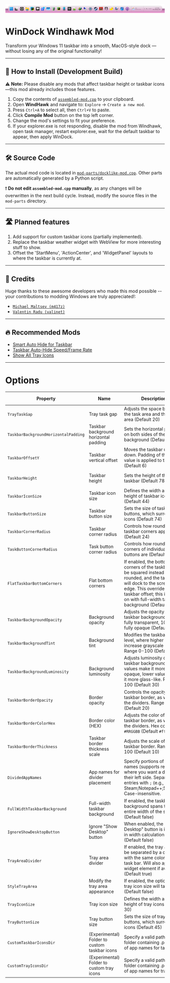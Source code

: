 ![Screenshot](https://github.com/DarkionAvey/windhawk-taskbar-centered-condensed/raw/main/screenshot.png)

# WinDock Windhawk Mod

Transform your Windows 11 taskbar into a smooth, MacOS-style dock — without losing any of the original functionality!

---

## 🚀 How to Install (Development Build)

⚠️ **Note:** Please disable any mods that affect taskbar height or taskbar icons—this mod already includes those
features.

1. Copy the contents of [
   `assembled-mod.cpp`](https://raw.githubusercontent.com/DarkionAvey/windhawk-taskbar-centered-condensed/main/assembled-mod.cpp)
   to your clipboard.
2. Open **WindHawk** and navigate to: `Explore` → `Create a new mod`.
3. Press `Ctrl+A` to select all, then `Ctrl+V` to paste.
4. Click **Compile Mod** button on the top left corner.
5. Change the mod's settings to fit your preference.
6. If your explorer.exe is not responding, disable the mod from Windhawk, open task manager, restart explorer.exe, wait
   for the default taskbar to appear, then apply WinDock.

---

## 🛠 Source Code

The actual mod code is located in [
`mod-parts/docklike-mod.cpp`](https://github.com/DarkionAvey/windhawk-taskbar-centered-condensed/blob/main/mod-parts/docklike-mod.cpp).
Other parts are automatically generated by a Python script.

❗ **Do not edit `assembled-mod.cpp` manually**, as any changes will be overwritten in the next build cycle. Instead,
modify the source files in the `mod-parts` directory.

---

## 🛣️ Planned features

1. Add support for custom taskbar icons (partially implemented).
2. Replace the taskbar weather widget with WebView for more interesting stuff to show.
3. Offset the 'StartMenu', 'ActionCenter', and 'WidgetPanel' layouts to where the taskbar is currently at.

---

## 🙌 Credits

Huge thanks to these awesome developers who made this mod possible -- your contributions to modding Windows are truly appreciated!:

- [`Michael Maltsev (m417z)`](https://github.com/m417z)
- [`Valentin Radu (valinet)`](https://github.com/valinet)

---

## 🔥 Recommended Mods

- [Smart Auto Hide for Taskbar](https://windhawk.net/mods/taskbar-auto-hide-when-maximized)
- [Taskbar Auto-Hide Speed/Frame Rate](https://windhawk.net/mods/taskbar-auto-hide-speed)
- [Show All Tray Icons](https://windhawk.net/mods/taskbar-notification-icons-show-all)

---

# Options

| Property | Name | Description | Accepted values |
| --- | --- | --- | --- |
| `TrayTaskGap` | Tray task gap | Adjusts the space between the task area and the tray area (Default 20) | Non-negative integer |
| `TaskbarBackgroundHorizontalPadding` | Taskbar background horizontal padding | Sets the horizontal padding on both sides of the taskbar background (Default 6) | Non-negative integer |
| `TaskbarOffsetY` | Taskbar vertical offset | Moves the taskbar up or down. Padding of the same value is applied to the top (Default 6) | Non-negative integer |
| `TaskbarHeight` | Taskbar height | Sets the height of the taskbar (Default 78) | Non-negative integer |
| `TaskbarIconSize` | Taskbar icon size | Defines the width and height of taskbar icons (Default 44) | Non-negative integer |
| `TaskbarButtonSize` | Taskbar button size | Sets the size of taskbar buttons, which surround the icons (Default 74) | Non-negative integer |
| `TaskbarCornerRadius` | Taskbar corner radius | Controls how rounded the taskbar corners appear (Default 24) | Non-negative integer |
| `TaskButtonCornerRadius` | Task button corner radius | Controls how rounded the corners of individual task buttons are (Default 16) | Non-negative integer |
| `FlatTaskbarBottomCorners` | Flat bottom corners | If enabled, the bottom corners of the taskbar will be squared instead of rounded, and the taskbar will dock to the screen edge. This overrides the taskbar offset; this is always on with full-width taskbar background (Default false) | Boolean (true/false) |
| `TaskbarBackgroundOpacity` | Background opacity | Adjusts the opacity of the taskbar background. 0 = fully transparent, 100 = fully opaque (Default 100) | Non-negative integer |
| `TaskbarBackgroundTint` | Background tint | Modifies the taskbar tint level, where higher values increase grayscale effect. Range 0-100 (Default 0) | Non-negative integer |
| `TaskbarBackgroundLuminosity` | Background luminosity | Adjusts luminosity of the taskbar background. Higher values make it more opaque, lower values make it more glass-like. Range 0-100 (Default 30) | Non-negative integer |
| `TaskbarBorderOpacity` | Border opacity | Controls the opacity of the taskbar border, as well as the dividers. Range 0-100 (Default 20) | Non-negative integer |
| `TaskbarBorderColorHex` | Border color (HEX) | Adjusts the color of the taskbar border, as well as the dividers. Hex color as `#RRGGBB` (Default `#ffffff`) | string hex color |
| `TaskbarBorderThickness` | Taskbar border thickness scale | Adjusts the scale of the taskbar border. Range 0-100 (Default 10) | Non-negative integer |
| `DividedAppNames` | App names for divider placement | Specify portions of app names (supports regex) where you want a divider on their left side. Separate entries with `;` (e.g., Steam;Notepad\+\+;Settings). Case-insensitive. | string regex |
| `FullWidthTaskbarBackground` | Full-width taskbar background | If enabled, the taskbar background spans the entire width of the screen (Default false) | Boolean (true/false) |
| `IgnoreShowDesktopButton` | Ignore "Show Desktop" button | When enabled, the "Show Desktop" button is ignored in width calculations (Default false) | Boolean (true/false) |
| `TrayAreaDivider` | Tray area divider | If enabled, the tray area will be separated by a divider with the same color as the task bar. Will also apply to widget element if available (Default true) | Boolean (true/false) |
| `StyleTrayArea` | Modify the tray area appearance | If enabled, the options for tray icon size will take effect (Default false) | Boolean (true/false) |
| `TrayIconSize` | Tray icon size | Defines the width and height of tray icons (Default 30) | Non-negative integer |
| `TrayButtonSize` | Tray button size | Sets the size of tray buttons, which surround the icons (Default 45) | Non-negative integer |
| `CustomTaskbarIconsDir` | (Experimental) Folder to custom taskbar icons | Specify a valid path to a folder containing .png files of app names for taskbar | string dir path |
| `CustomTrayIconsDir` | (Experimental) Folder to custom tray icons | Specify a valid path to a folder containing .png files of app names for tray | string dir path |